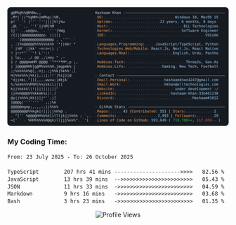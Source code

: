 <a href="https://github.com/HashaamKhan19/HashaamKhan19">
  <picture>
    <source media="(prefers-color-scheme: dark)" srcset="https://raw.githubusercontent.com/HashaamKhan19/HashaamKhan19/main/dark_mode.svg">
    <img alt="Hashaam Khan's GitHub Profile README" src="https://raw.githubusercontent.com/HashaamKhan19/HashaamKhan19/main/dark_mode.svg">
  </picture>
</a>

<h3>My Coding Time:</h1>
<!--START_SECTION:waka-->

```txt
From: 23 July 2025 - To: 26 October 2025

TypeScript        207 hrs 41 mins --------------------->>>>   82.56 %
JavaScript        13 hrs 39 mins  -->>>>>>>>>>>>>>>>>>>>>>>   05.43 %
JSON              11 hrs 33 mins  ->>>>>>>>>>>>>>>>>>>>>>>>   04.59 %
Markdown          9 hrs 16 mins   ->>>>>>>>>>>>>>>>>>>>>>>>   03.68 %
Bash              3 hrs 23 mins   ->>>>>>>>>>>>>>>>>>>>>>>>   01.35 %
```

<!--END_SECTION:waka-->

<p align="center">
  <img src="https://komarev.com/ghpvc/?username=HashaamKhan19&color=grey&style=for-the-badge&abbreviated=true" alt="Profile Views"/>
</p>
